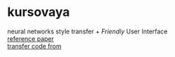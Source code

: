 # kursovaya
neural networks style transfer + _Friendly_ User Interface  
[reference paper](https://arxiv.org/abs/1508.06576)  
[transfer code from](https://keras.io/examples/neural_style_transfer/)
